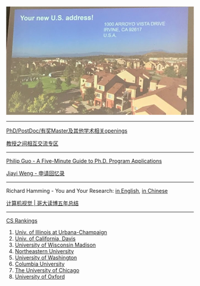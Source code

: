<p align="center">
  <img src='USA_Address.JPG'>
</p>

---

[PhD/PostDoc/有奖Master及其他学术相关openings](https://www.1point3acres.com/bbs/forum-173-1.html)

[教授之间相互交流专区](https://www.1point3acres.com/bbs/forum.php?mod=forumdisplay&fid=328)

---

[Philip Guo - A Five-Minute Guide to Ph.D. Program Applications](https://pg.ucsd.edu/PhD-application-tips.htm)

[Jiayi Weng - 申请回忆录](https://trinkle23897.github.io/posts/application)

---

Richard Hamming - You and Your Research: [in English](http://www.cs.virginia.edu/~robins/YouAndYourResearch.html), [in Chinese](http://www.yidianzixun.com/article/0LZ4zQZV)

[计算机视觉 | 哥大读博五年总结](https://zhuanlan.zhihu.com/p/338193330)

---

[CS Rankings](http://csrankings.org/#/index?all&us)

1. [Univ. of Illinois at Urbana-Champaign](https://grad.illinois.edu/admissions/instructions/04c)
2. [Univ. of California, Davis](https://grad.ucdavis.edu/applying-uc-davis)
3. [University of Wisconsin Madison](https://grad.wisc.edu/apply/requirements/)
4. [Northeastern University](https://coe.northeastern.edu/academics-experiential-learning/graduate-school-of-engineering/graduate-admissions/)
5. [University of Washington](https://grad.uw.edu/admission/understanding-the-application-process/international-applicant-information/english-proficiency-tests/)
6. [Columbia University](https://www.gradengineering.columbia.edu/faq/standardized-test-scores)
7. [The University of Chicago](https://grad.uchicago.edu/admissions/apply/english-language-requirements/)
8. [University of Oxford](https://www.ox.ac.uk/admissions/graduate/applying-to-oxford/application-guide/qualifications-languages-funding#content-tab--4)
